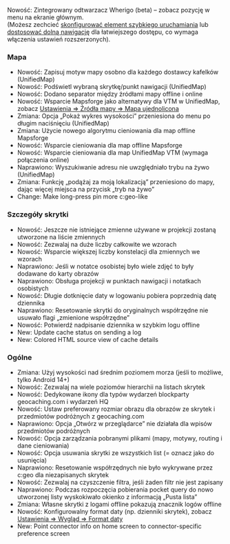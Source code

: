 Nowość: Zintegrowany odtwarzacz Wherigo (beta) – zobacz pozycję w menu na ekranie głównym.<br> (Możesz zechcieć [skonfigurować element szybkiego uruchamiania](cgeo-setting://quicklaunchitems_sorted) lub [dostosować dolną nawigację](cgeo-setting://custombnitem) dla łatwiejszego dostępu, co wymaga włączenia ustawień rozszerzonych).

### Mapa
- Nowość: Zapisuj motyw mapy osobno dla każdego dostawcy kafelków (UnifiedMap)
- Nowość: Podświetl wybraną skrytkę/punkt nawigacji (UnifiedMap)
- Nowość: Dodano separator między źródłami mapy offline i online
- Nowość: Wsparcie Mapsforge jako alternatywy dla VTM w UnifiedMap, zobacz [Ustawienia => Źródła mapy => Mapa ujednolicona](cgeo-setting://useMapsforgeInUnifiedMap)
- Zmiana: Opcja „Pokaż wykres wysokości” przeniesiona do menu po długim naciśnięciu (UnifiedMap)
- Zmiana: Użycie nowego algorytmu cieniowania dla map offline Mapsforge
- Nowość: Wsparcie cieniowania dla map offline Mapsforge
- Nowość: Wsparcie cieniowania dla map UnifiedMap VTM (wymaga połączenia online)
- Naprawiono: Wyszukiwanie adresu nie uwzględniało trybu na żywo (UnifiedMap)
- Zmiana: Funkcję „podążaj za moją lokalizacją” przeniesiono do mapy, dając więcej miejsca na przycisk „tryb na żywo”
- Change: Make long-press pin more c:geo-like

### Szczegóły skrytki
- Nowość: Jeszcze nie istniejące zmienne używane w projekcji zostaną utworzone na liście zmiennych
- Nowość: Zezwalaj na duże liczby całkowite we wzorach
- Nowość: Wsparcie większej liczby konstelacji dla zmiennych we wzorach
- Naprawiono: Jeśli w notatce osobistej było wiele zdjęć to były dodawane do karty obrazów
- Naprawiono: Obsługa projekcji w punktach nawigacji i notatkach osobistych
- Nowość: Długie dotknięcie daty w logowaniu pobiera poprzednią datę dziennika
- Naprawiono: Resetowanie skrytki do oryginalnych współrzędne nie usuwało flagi „zmienione współrzędne”
- Nowość: Potwierdź nadpisanie dziennika w szybkim logu offline
- New: Update cache status on sending a log
- New: Colored HTML source view of cache details

### Ogólne
- Zmiana: Użyj wysokości nad średnim poziomem morza (jeśli to możliwe, tylko Android 14+)
- Nowość: Zezwalaj na wiele poziomów hierarchii na listach skrytek
- Nowość: Dedykowane ikony dla typów wydarzeń blockparty geocaching.com i wydarzeń HQ
- Nowość: Ustaw preferowany rozmiar obrazu dla obrazów ze skrytek i przedmiotów podróżnych z geocaching.com
- Naprawiono: Opcja „Otwórz w przeglądarce” nie działała dla wpisów przedmiotów podróżnych
- Nowość: Opcja zarządzania pobranymi plikami (mapy, motywy, routing i dane cieniowania)
- Nowość: Opcja usuwania skrytki ze wszystkich list (= oznacz jako do usunięcia)
- Naprawiono: Resetowanie współrzędnych nie było wykrywane przez c:geo dla niezapisanych skrytek
- Nowość: Zezwalaj na czyszczenie filtra, jeśli żaden filtr nie jest zapisany
- Naprawiono: Podczas rozpoczęcia pobierania pocket query do nowo utworzonej listy wyskokiwało okienko z informacją „Pusta lista”
- Zmiana: Własne skrytki z logami offline pokazują znacznik logów offline
- Nowość: Konfigurowalny format daty (np. dzienniki skrytek), zobacz [Ustawienia => Wygląd => Format daty](cgeo-settings://short_date_format)
- New: Point connector info on home screen to connector-specific preference screen
